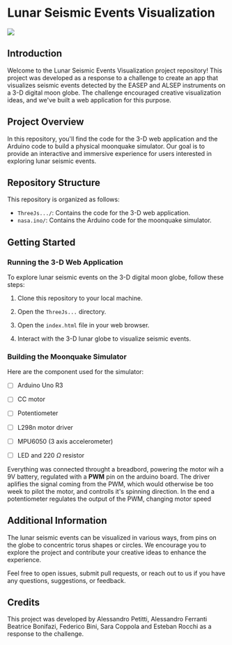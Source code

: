 # Lunar Seismic Events Visualization

![](https://github.com/Alessandro-Petitti/Space_app_challenge/blob/main/demo.gif)

## Introduction

Welcome to the Lunar Seismic Events Visualization project repository! This project was developed as a response to a challenge to create an app that visualizes seismic events detected by the EASEP and ALSEP instruments on a 3-D digital moon globe. The challenge encouraged creative visualization ideas, and we've built a web application for this purpose.

## Project Overview

In this repository, you'll find the code for the 3-D web application and the Arduino code to build a physical moonquake simulator. Our goal is to provide an interactive and immersive experience for users interested in exploring lunar seismic events.

## Repository Structure

This repository is organized as follows:

- `ThreeJs.../`: Contains the code for the 3-D web application.
- `nasa.ino/`: Contains the Arduino code for the moonquake simulator.

## Getting Started

### Running the 3-D Web Application

To explore lunar seismic events on the 3-D digital moon globe, follow these steps:

1. Clone this repository to your local machine.

2. Open the `ThreeJs...` directory.

3. Open the `index.html` file in your web browser.

4. Interact with the 3-D lunar globe to visualize seismic events.

### Building the Moonquake Simulator

Here are the component used for the simulator:

* [ ] Arduino Uno R3

* [ ] CC motor

* [ ] Potentiometer

* [ ] L298n motor driver

* [ ] MPU6050 (3 axis accelerometer)

* [ ] LED and 220 $\Omega$ resistor          

Everything was connected throught a breadbord, powering the motor wih a 9V battery, regulated with a **PWM** pin on the arduino board. The driver aplifies the signal coming from the PWM, which would otherwise be too week to pilot the motor, and controlls it's spinning direction. 
In the end a potentiometer regulates the output of the PWM, changing motor speed

## Additional Information

The lunar seismic events can be visualized in various ways, from pins on the globe to concentric torus shapes or circles. We encourage you to explore the project and contribute your creative ideas to enhance the experience.

Feel free to open issues, submit pull requests, or reach out to us if you have any questions, suggestions, or feedback.

## Credits

This project was developed by Alessandro Petitti, Alessandro Ferranti Beatrice Bonifazi, Federico Bini, Sara Coppola and Esteban Rocchi as a response to the challenge.


